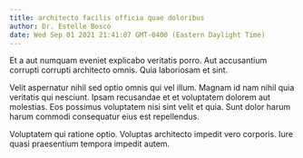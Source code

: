 ```yaml
---
title: architecto facilis officia quae doloribus
author: Dr. Estelle Bosco
date: Wed Sep 01 2021 21:41:07 GMT-0400 (Eastern Daylight Time)
---
```

Et a aut numquam eveniet explicabo veritatis porro. Aut accusantium corrupti corrupti architecto omnis. Quia laboriosam et sint.

 Velit aspernatur nihil sed optio omnis qui vel illum. Magnam id nam nihil quia veritatis qui nesciunt. Ipsam recusandae et et voluptatem dolorem aut molestias. Eos possimus voluptatem nisi sint velit et quia. Sunt dolor harum harum commodi consequatur eius est repellendus.

 Voluptatem qui ratione optio. Voluptas architecto impedit vero corporis. Iure quasi praesentium tempora impedit autem.